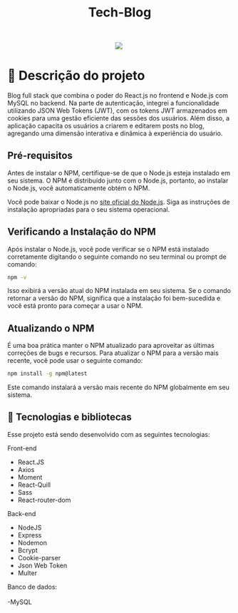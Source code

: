 <h1 align="center" > Tech-Blog </h1>
<br>
<p align="center">
    
<img src="src/assets/login.png">
<img src="">

</p>

#  📝 Descrição do projeto
<p>
 Blog full stack que combina o poder do React.js no frontend e Node.js com MySQL no backend. Na parte de autenticação, integrei a funcionalidade utilizando JSON Web Tokens (JWT), com os tokens JWT armazenados em cookies para uma gestão eficiente das sessões dos usuários. Além disso, a aplicação capacita os usuários a criarem e editarem posts no blog, agregando uma dimensão interativa e dinâmica à experiência do usuário.
</p>

## Pré-requisitos

Antes de instalar o NPM, certifique-se de que o Node.js esteja instalado em seu sistema. O NPM é distribuído junto com o Node.js, portanto, ao instalar o Node.js, você automaticamente obtém o NPM.

Você pode baixar o Node.js no [site oficial do Node.js](https://nodejs.org). Siga as instruções de instalação apropriadas para o seu sistema operacional.

## Verificando a Instalação do NPM

Após instalar o Node.js, você pode verificar se o NPM está instalado corretamente digitando o seguinte comando no seu terminal ou prompt de comando:

```bash
npm -v
```

Isso exibirá a versão atual do NPM instalada em seu sistema. Se o comando retornar a versão do NPM, significa que a instalação foi bem-sucedida e você está pronto para começar a usar o NPM.

## Atualizando o NPM

É uma boa prática manter o NPM atualizado para aproveitar as últimas correções de bugs e recursos. Para atualizar o NPM para a versão mais recente, você pode usar o seguinte comando:

```bash
npm install -g npm@latest
```

Este comando instalará a versão mais recente do NPM globalmente em seu sistema.

## 🚀 Tecnologias e bibliotecas

Esse projeto está sendo desenvolvido com as seguintes tecnologias:

Front-end
- React.JS
- Axios
- Moment
- React-Quill
- Sass
- React-router-dom

Back-end
- NodeJS
- Express
- Nodemon
- Bcrypt
- Cookie-parser
- Json Web Token
- Multer

Banco de dados: <br><br>
-MySQL
